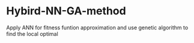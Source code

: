 # Hybird-NN-GA-method
Apply ANN for fitness funtion approximation and use genetic algorithm to find the local optimal
